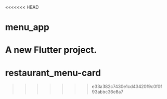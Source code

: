 <<<<<<< HEAD
# menu_app

A new Flutter project.
=======
# restaurant_menu-card
>>>>>>> e33a382c7430e1cd43420f9c0f0f93abbc36e8a7
